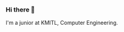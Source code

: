 ### Hi there 👋
I'm a junior at KMITL, Computer Engineering.

<!--
![nathamon24's GitHub stats](https://github-readme-stats.vercel.app/api/top-langs?username=nathamon24&show_icons=true&locale=en&layout=compact&theme=dracula) 

**nathamon24/nathamon24** is a ✨ _special_ ✨ repository because its `README.md` (this file) appears on your GitHub profile.

Here are some ideas to get you started:

- 🔭 I’m currently working on ...
- 🌱 I’m currently learning ...
- 👯 I’m looking to collaborate on ...
- 🤔 I’m looking for help with ...
- 💬 Ask me about ...
- 📫 How to reach me: ...
- 😄 Pronouns: ...
- ⚡ Fun fact: ...
-->
